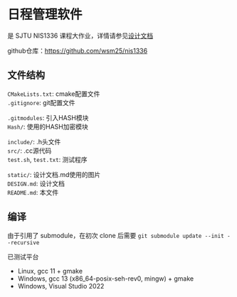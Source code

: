 # 日程管理软件

是 SJTU NIS1336 课程大作业，详情请参见[设计文档](./DESIGN.md)  

github仓库：<https://github.com/wsm25/nis1336>  

## 文件结构 
`CMakeLists.txt`: cmake配置文件  
`.gitignore`: git配置文件  

`.gitmodules`: 引入HASH模块  
`Hash/`: 使用的HASH加密模块  

`include/`: .h头文件  
`src/`: .cc源代码  
`test.sh`, `test.txt`: 测试程序

`static/`: 设计文档.md使用的图片  
`DESIGN.md`: 设计文档  
`README.md`: 本文件  

## 编译
由于引用了 submodule，在初次 clone 后需要 `git submodule update --init --recursive`

已测试平台
- Linux, gcc 11 + gmake
- Windows, gcc 13 (x86_64-posix-seh-rev0, mingw) + gmake
- Windows, Visual Studio 2022